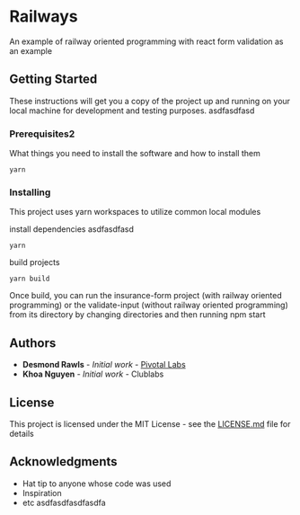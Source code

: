 
# Railways

An example of railway oriented programming with react form validation as an example

## Getting Started

These instructions will get you a copy of the project up and running on your local machine for development and testing purposes.
asdfasdfasd
### Prerequisites2

What things you need to install the software and how to install them

```
yarn
```

### Installing

This project uses yarn workspaces to utilize common local modules

install dependencies
asdfasdfasd
```
yarn
```

build projects

```
yarn build
```

Once build, you can run the insurance-form project (with railway oriented programming) or the validate-input (without railway oriented programming) from its directory by changing directories and then running npm start


## Authors

* **Desmond Rawls** - *Initial work* - [Pivotal Labs](https://pivotal.io/labs)
* **Khoa Nguyen** - *Initial work* - Clublabs

## License

This project is licensed under the MIT License - see the [LICENSE.md](LICENSE.md) file for details

## Acknowledgments

* Hat tip to anyone whose code was used
* Inspiration
* etc
asdfasdfasdfasdfa